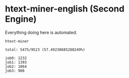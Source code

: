 # htext-miner-english (Second Engine)

Everything doing here is automated.

```
htext-miner

total: 5475/9523 (57.49238685288249%)

job0: 1232
job1: 1393
job2: 1864
job3: 986
```